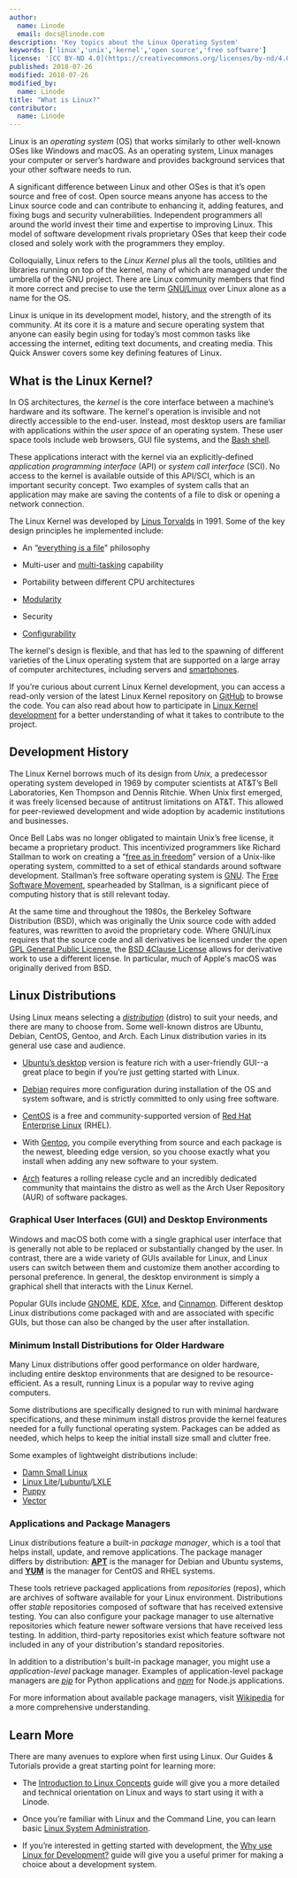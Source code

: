```yaml
---
author:
  name: Linode
  email: docs@linode.com
description: 'Key topics about the Linux Operating System'
keywords: ['linux','unix','kernel','open source','free software']
license: '[CC BY-ND 4.0](https://creativecommons.org/licenses/by-nd/4.0)'
published: 2018-07-26
modified: 2018-07-26
modified_by:
  name: Linode
title: "What is Linux?"
contributor:
  name: Linode
---
```


Linux is an *operating system* (OS) that works similarly to other well-known OSes like Windows and macOS. As an operating system, Linux manages your computer or server’s hardware and provides background services that your other software needs to run.

A significant difference between Linux and other OSes is that it’s open source and free of cost. Open source means anyone has access to the Linux source code and can contribute to enhancing it, adding features, and fixing bugs and security vulnerabilities. Independent programmers all around the world invest their time and expertise to improving Linux. This model of software development rivals proprietary OSes that keep their code closed and solely work with the programmers they employ.

Colloquially, Linux refers to the *Linux Kernel* plus all the tools, utilities and libraries running on top of the kernel, many of which are managed under the umbrella of the GNU project. There are Linux community members that find it more correct and precise to use the term [GNU/Linux](https://www.gnu.org/gnu/linux-and-gnu.en.html) over Linux alone as a name for the OS.

Linux is unique in its development model, history, and the strength of its community. At its core it is a mature and secure operating system that anyone can easily begin using for today’s most common tasks like accessing the internet, editing text documents, and creating media. This Quick Answer covers some key defining features of Linux.

## What is the Linux Kernel?

In OS architectures, the *kernel* is the core interface between a machine’s hardware and its software. The kernel's operation is invisible and not directly accessible to the end-user. Instead, most desktop users are familiar with applications within the *user space* of an operating system. These user space tools include web browsers, GUI file systems, and the [Bash shell](https://en.wikipedia.org/wiki/Bash_(Unix_shell)).

These applications interact with the kernel via an explicitly-defined *application programming interface* (API) or *system call interface* (SCI). No access to the kernel is available outside of this API/SCI, which is an important security concept. Two examples of system calls that an application may make are saving the contents of a file to disk or opening a network connection.

The Linux Kernel was developed by [Linus Torvalds](https://en.wikipedia.org/wiki/Linus_Torvalds) in 1991. Some of the key design principles he implemented include:

-   An “[everything is a file](https://en.wikipedia.org/wiki/Everything_is_a_file)" philosophy

-   Multi-user and [multi-tasking](http://www.linfo.org/multitasking.html) capability

-   Portability between different CPU architectures

-   [Modularity](http://www.tldp.org/HOWTO/Module-HOWTO/x73.html)

-   Security

-   [Configurability](https://en.wikipedia.org/wiki/Sysctl)

The kernel's design is flexible, and that has led to the spawning of different varieties of the Linux operating system that are supported on a large array of computer architectures, including servers and [smartphones](https://en.wikipedia.org/wiki/Android_(operating_system)#Linux_kernel).

If you’re curious about current Linux Kernel development, you can access a read-only version of the latest Linux Kernel repository on [GitHub](https://github.com/torvalds/linux/) to browse the code. You can also read about how to participate in [Linux Kernel development](https://www.kernel.org/doc/html/v4.13/process/howto.html) for a better understanding of what it takes to contribute to the project.

## Development History

The Linux Kernel borrows much of its design from *Unix*, a predecessor operating system developed in 1969 by computer scientists at AT&T’s Bell Laboratories, Ken Thompson and Dennis Ritchie. When Unix first emerged, it was freely licensed because of antitrust limitations on AT&T. This allowed for peer-reviewed development and wide adoption by academic institutions and businesses.

Once Bell Labs was no longer obligated to maintain Unix’s free license, it became a proprietary product. This incentivized programmers like Richard Stallman to work on creating a “[free as in freedom](https://www.gnu.org/philosophy/free-sw.en.html)” version of a Unix-like operating system, committed to a set of ethical standards around software development. Stallman’s free software operating system is [GNU](https://www.gnu.org/). The [Free Software Movement](https://www.gnu.org/philosophy/free-software-intro.en.html), spearheaded by Stallman, is a significant piece of computing history that is still relevant today.

At the same time and throughout the 1980s, the Berkeley Software Distribution (BSD), which was originally the Unix source code with added features, was rewritten to avoid the proprietary code. Where GNU/Linux requires that the source code and all derivatives be licensed under the open [GPL General Public License](https://www.gnu.org/licenses/licenses.html), the [BSD 4Clause License](https://directory.fsf.org/wiki/License:BSD_4Clause) allows for derivative work to use a different license. In particular, much of Apple's macOS was originally derived from BSD.

## Linux Distributions

Using Linux means selecting a [*distribution*](https://en.wikipedia.org/wiki/Linux_distribution) (distro) to suit your needs, and there are many to choose from. Some well-known distros are Ubuntu, Debian, CentOS, Gentoo, and Arch. Each Linux distribution varies in its general use case and audience.

* [Ubuntu’s desktop](https://www.ubuntu.com/desktop) version is feature rich with a user-friendly GUI--a great place to begin if you’re just getting started with Linux.

* [Debian](https://www.debian.org/) requires more configuration during installation of the OS and system software, and is strictly committed to only using free software.

* [CentOS](https://www.centos.org/) is a free and community-supported version of [Red Hat Enterprise Linux](https://en.wikipedia.org/wiki/Red_Hat_Enterprise_Linux) (RHEL).

* With [Gentoo](https://www.gentoo.org/get-started/), you compile everything from source and each package is the newest, bleeding edge version, so you choose exactly what you install when adding any new software to your system.

* [Arch](https://www.archlinux.org/) features a rolling release cycle and an incredibly dedicated community that maintains the distro as well as the Arch User Repository (AUR) of software packages.

### Graphical User Interfaces (GUI) and Desktop Environments

Windows and macOS both come with a single graphical user interface that is generally not able to be replaced or substantially changed by the user. In contrast, there are a wide variety of GUIs available for Linux, and Linux users can switch between them and customize them another according to personal preference. In general, the desktop environment is simply a graphical shell that interacts with the Linux Kernel.

Popular GUIs include [GNOME](https://www.gnome.org/), [KDE](https://www.kde.org/plasma-desktop.php), [Xfce](https://xfce.org/), and [Cinnamon](https://en.wikipedia.org/wiki/Cinnamon_(software)). Different desktop Linux distributions come packaged with and are associated with specific GUIs, but those can also be changed by the user after installation.

### Minimum Install Distributions for Older Hardware

Many Linux distributions offer good performance on older hardware, including entire desktop environments that are designed to be resource-efficient. As a result, running Linux is a popular way to revive aging computers.

Some distributions are specifically designed to run with minimal hardware specifications, and these minimum install distros provide the kernel features needed for a fully functional operating system. Packages can be added as needed, which helps to keep the initial install size small and clutter free.

Some examples of lightweight distributions include:

* [Damn Small Linux](http://www.damnsmalllinux.org/)
* [Linux Lite](https://www.linuxliteos.com/)/[Lubuntu](https://lubuntu.me/)/[LXLE](http://www.lxle.net/)
* [Puppy](http://puppylinux.com/)
* [Vector](http://vectorlinux.com/)

### Applications and Package Managers

Linux distributions feature a built-in *package manager*, which is a tool that helps install, update, and remove applications. The package manager differs by distribution: [**APT**](https://en.wikipedia.org/wiki/APT_(Debian)) is the manager for Debian and Ubuntu systems, and [**YUM**](https://en.wikipedia.org/wiki/Yum_(software)) is the manager for CentOS and RHEL systems.

These tools retrieve packaged applications from *repositories* (repos), which are archives of software available for your Linux environment. Distributions offer *stable* repositories composed of software that has received extensive testing. You can also configure your package manager to use alternative repositories which feature newer software versions that have received less testing. In addition, third-party repositories exist which feature software not included in any of your distribution's standard repositories.

In addition to a distribution's built-in package manager, you might use a *application-level* package manager. Examples of application-level package managers are [*pip*](https://pypi.org/project/pip/) for Python applications and [*npm*](https://www.npmjs.com/) for Node.js applications.

For more information about available package managers, visit [Wikipedia](https://en.wikipedia.org/wiki/List_of_software_package_management_systems) for a more comprehensive understanding.

## Learn More

There are many avenues to explore when first using Linux. Our Guides & Tutorials provide a great starting point for learning more:

- The [Introduction to Linux Concepts](/docs/tools-reference/introduction-to-linux-concepts/) guide will give you a more detailed and technical orientation on Linux and ways to start using it with a Linode.

- Once you’re familiar with Linux and the Command Line, you can learn basic [Linux System Administration](/docs/tools-reference/linux-system-administration-basics/).

- If you’re interested in getting started with development, the [Why use Linux for Development?](/docs/quick-answers/linux-essentials/why-use-linux-for-development/) guide will give you a useful primer for making a choice about a development system.
